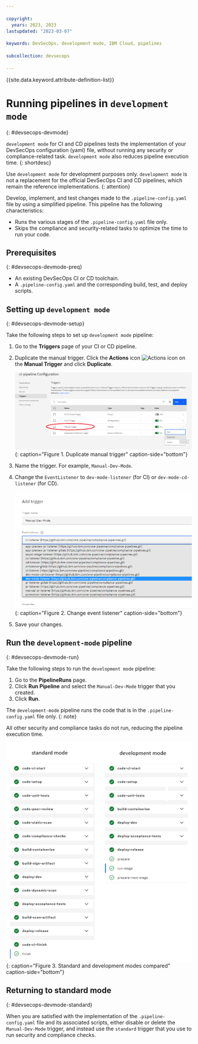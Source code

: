 ```yaml
---

copyright: 
  years: 2023, 2023
lastupdated: "2023-03-07"

keywords: DevSecOps, development mode, IBM Cloud, pipelines

subcollection: devsecops

---
```


{{site.data.keyword.attribute-definition-list}}

# Running pipelines in `development mode`
{: #devsecops-devmode}

`development mode` for CI and CD pipelines tests the implementation of your DevSecOps configuration (yaml) file, without running any security or compliance-related task. `development mode` also reduces pipeline execution time.
{: shortdesc}

Use `development mode` for development purposes only. `development mode` is not a replacement for the official DevSecOps CI and CD pipelines, which remain the reference implementations.
{: attention}

Develop, implement, and test changes made to the `.pipeline-config.yaml` file by using a simplified pipeline. This pipeline has the following characteristics:

- Runs the various stages of the `.pipeline-config.yaml` file only.
- Skips the compliance and security-related tasks to optimize the time to run your code.

## Prerequisites
{: #devsecops-devmode-preq}

- An existing DevSecOps CI or CD toolchain.
- A `.pipeline-config.yaml` and the corresponding build, test, and deploy scripts.

## Setting up `development mode`
{: #devsecops-devmode-setup}

Take the following steps to set up `development mode` pipeline:

1. Go to the **Triggers** page of your CI or CD pipeline.
1. Duplicate the manual trigger. Click the **Actions** icon ![Actions icon](../icons/actions-icon-vertial.svg) on the **Manual Trigger** and click **Duplicate**.

   ![Duplicate manual trigger](images/dup-trigger.png){: caption="Figure 1. Duplicate manual trigger" caption-side="bottom"}

1. Name the trigger. For example, `Manual-Dev-Mode`.
1. Change the `EventListener` to `dev-mode-listener` (for CI) or `dev-mode-cd-listener` (for CD).

   ![Dev Mode Trigger](images/dev-mode-trigger.png){: caption="Figure 2. Change event listener" caption-side="bottom"}

1. Save your changes.

## Run the `development-mode` pipeline
{: #devsecops-devmode-run}

Take the following steps to run the `development mode` pipeline:

1. Go to the **PipelineRuns** page. 
1. Click **Run Pipeline** and select the `Manual-Dev-Mode` trigger that you created.
1. Click **Run**.

The `development-mode` pipeline runs the code that is in the `.pipeline-config.yaml` file only.
{: note}

All other security and compliance tasks do not run, reducing the pipeline execution time.

![Standard and development modes compared](images/comparison.png){: caption="Figure 3. Standard and development modes compared" caption-side="bottom"}

## Returning to standard mode
{: #devsecops-devmode-standard}

When you are satisfied with the implementation of the `.pipeline-config.yaml` file and its associated scripts, either disable or delete the `Manual-Dev-Mode` trigger, and instead use the `standard` trigger that you use to run security and compliance checks.
